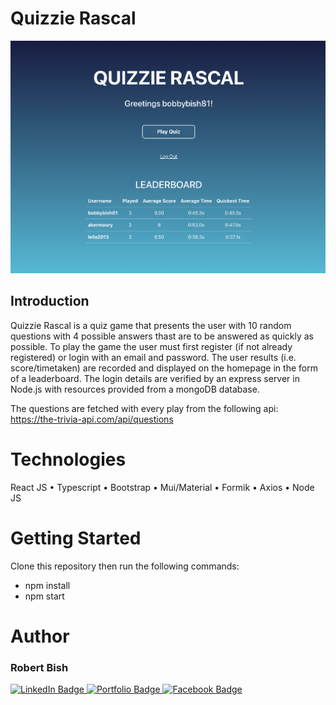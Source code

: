 # Quizzie Rascal

<img src='./src/assets/quizzie_rascal.png' width='800'/>

## Introduction
Quizzie Rascal is a quiz game that presents the user with 10 random questions with 4 possible answers thast are to be answered as quickly as possible. To play the game the user must first register (if not already registered) or login with an email and password. The user results (i.e. score/timetaken) are recorded and displayed on the homepage in the form of a leaderboard.
The login details are verified by an express server in Node.js with resources provided from a mongoDB database.

The questions are fetched with every play from the following api: https://the-trivia-api.com/api/questions

# Technologies
React JS • 
Typescript • 
Bootstrap • 
Mui/Material • 
Formik • 
Axios • 
Node JS

# Getting Started
Clone this repository then run the following commands: 
  - npm install
  - npm start

# Author
<h3>Robert Bish</h3>

<a href='https://www.linkedin.com/in/robert-bish-1a6a8637'>
  <img src='https://img.shields.io/badge/LinkedIn-blue?style=for-the-badge&logo=linkedin&logoColor=white' alt='LinkedIn Badge'/>
</a>
<a href='https://robertbishwebdeveloper.com'>
  <img src='https://img.shields.io/badge/Portfolio-darkgreen?style=for-the-badge&logo=portfolio&logoColor=white' alt='Portfolio Badge'/>
</a>
<a href='https://www.facebook.com/robert.bish.9'>
  <img src='https://img.shields.io/badge/Facebook-darkblue?style=for-the-badge&logo=facebook&logoColor=white' alt='Facebook Badge'/>
</a>


